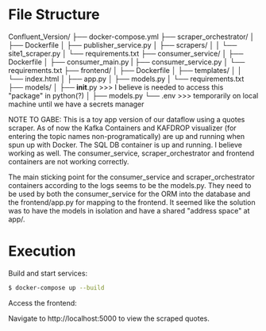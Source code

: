 # File Structure

Confluent_Version/
├── docker-compose.yml
├── scraper_orchestrator/
│   ├── Dockerfile
│   ├── publisher_service.py
│   ├── scrapers/
│   │   └── site1_scraper.py
│   └── requirements.txt
├── consumer_service/
│   ├── Dockerfile
│   ├── consumer_main.py
|    ├── consumer_service.py
│   └── requirements.txt
├── frontend/
│   ├── Dockerfile
│   ├── templates/
│   │   └── index.html
│   ├── app.py
│   ├── models.py
│   └── requirements.txt
├── models/
│   ├── __init__.py >>> I believe is needed to access this "package" in python(?)
│   ├── models.py
└── .env >>> temporarily on local machine until we have a secrets manager

NOTE TO GABE: This is a toy app version of our dataflow using a quotes scraper. As of now the Kafka Containers and KAFDROP visualizer (for entering the topic names non-programatically) are up and running when spun up with Docker. The SQL DB container is up and running. I believe working as well. The consumer_service, scraper_orchestrator and frontend containers are not working correctly.

The main sticking point for the consumer_service and scraper_orchestrator containers according to the logs seems to be the models.py. They need to be used by both the consumer_service for the ORM into the database and the frontend/app.py for mapping to the frontend. It seemed like the solution was to have the models in isolation and have a shared "address space" at app/. 


# Execution

Build and start services:

```bash
$ docker-compose up --build
```

Access the frontend:

Navigate to http://localhost:5000 to view the scraped quotes.